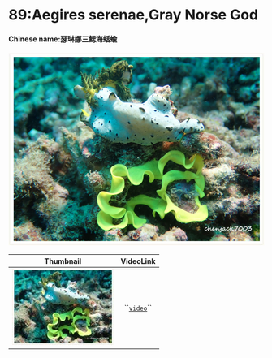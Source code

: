 # 89:Aegires serenae,Gray Norse God

#### Chinese name:瑟琳娜三鳃海蛞蝓

![](../../.gitbook/assets/aegires-serenae.jpg)

| Thumbnail | VideoLink |
| :---: | :---: |
| ![](../../.gitbook/assets/small-aegires-serenae.jpg)  | \`\`[`video`](https://drive.google.com/open?id=1YrmQZ005Mx23-M55NN7bj0YTEPZMkmSt)\`\` |

